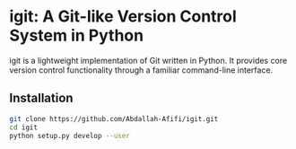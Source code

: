# igit: A Git-like Version Control System in Python

igit is a lightweight implementation of Git written in Python. It provides core version control functionality through a familiar command-line interface.

## Installation

```bash
git clone https://github.com/Abdallah-Afifi/igit.git
cd igit
python setup.py develop --user
